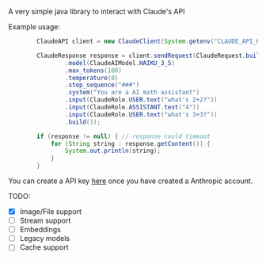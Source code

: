 A very simple java library to interact with Claude's API

Example usage:
```java
        ClaudeAPI client = new ClaudeClient(System.getenv("CLAUDE_API_KEY"));

        ClaudeResponse response = client.sendRequest(ClaudeRequest.builder()
                .model(ClaudeAIModel.HAIKU_3_5)
                .max_tokens(100)
                .temperature(0)
                .stop_sequence("###")
                .system("You are a AI math assistant")
                .input(ClaudeRole.USER.text("what's 2+2?"))
                .input(ClaudeRole.ASSISTANT.text("4"))
                .input(ClaudeRole.USER.text("what's 3+3?"))
                .build());

        if (response != null) { // response could timeout
            for (String string : response.getContent()) {
                System.out.println(string);
            }
        }
```

You can create a API key [here](https://console.anthropic.com/settings/keys) once you have created a Anthropic account.

TODO:
- [X] Image/File support
- [ ] Stream support
- [ ] Embeddings
- [ ] Legacy models
- [ ] Cache support

